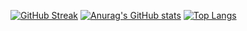 [![GitHub Streak](https://streak-stats.demolab.com?user=WeissDotExe&theme=radical)](https://git.io/streak-stats)
[![Anurag's GitHub stats](https://github-readme-stats.vercel.app/api?username=WeissDotExe)](https://github.com/WeissDotExe/github-readme-stats&theme=radical)
[![Top Langs](https://github-readme-stats.vercel.app/api/top-langs/?username=WeissDotExe&layout=compact)](https://github.com/WeissDotExe/github-readme-stats&theme=radical)
